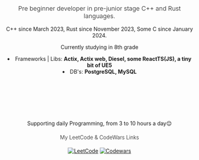 <h3 align="center" style="font-weight: 300;"><em2>Pre beginner developer in pre-junior stage C++ and Rust languages.</em2></h3>

<section>
  <p align="center">C++ since March 2023, Rust since November 2023, Some C since January 2024.</p>
  <p align="center">Currently studying in 8th grade</p>
</section>

<section 
  style="margin: 10 auto; text-align: center; margin-bottom: 100px"
  align="center">
  <li>Frameworks | Libs: <strong>Actix, Actix web, Diesel, some ReactTS(JS), a tiny bit of UE5</strong> </li>
  <li>DB's: <strong>PostgreSQL, MySQL</strong> </li>
</section>

<p></p>
<p align="center" style="margin-top: 120px;"><em4>Supporting daily Programming, from 3 to 10 hours a day😌<em4></p>

<div align="center">
  <h4 style="font-weight: 300;"><em1>My LeetCode & CodeWars Links</em1></h4>
  <p align="center">
    <a href="https://www.leetcode.com/marktyrkba/"><img src="https://img.shields.io/badge/LeetCode-000000?style=for-the-badge&logo=LeetCode&logoColor=#d16c06" alt="LeetCode"></a>
    <a href="https://www.codewars.com/users/marktyrkba"><img src="https://img.shields.io/badge/Codewars-B1361E?style=for-the-badge&logo=codewars&logoColor=grey" alt="Codewars"></a>
  </p>
</div>
